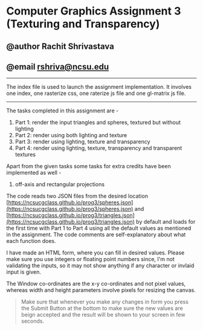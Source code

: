 # Computer Graphics Assignment 3 (Texturing and Transparency)
## @author Rachit Shrivastava
## @email rshriva@ncsu.edu

---

The index file is used to launch the assignment implementation. It involves one index, one rasterize css, one raterize js file and one gl-matrix js file.

---

The tasks completed in this assignment are - 

1. Part 1: render the input triangles and spheres, textured but without lighting
2. Part 2: render using both lighting and texture
3. Part 3: render using lighting, texture and transparency
4. Part 4: render using lighting, texture, transparency and transparent textures

Apart from the given tasks some tasks for extra credits have been implemented as well - 
1. off-axis and rectangular projections

The code reads two JSON files from the desired location [https://ncsucgclass.github.io/prog3/spheres.json](https://ncsucgclass.github.io/prog3/spheres.json) and [https://ncsucgclass.github.io/prog3/triangles.json](https://ncsucgclass.github.io/prog3/triangles.json) by default and loads for the first time with Part 1 to Part 4 using all the default values as mentioned in the assignment. The code comments are self-explanatory about what each function does.

I have made an HTML form, where you can fill in desired values. Please make sure you use integers or floating point numbers since, I'm not validating the inputs, so it may not show anything if any character or invlaid input is given.

The Window co-ordinates are the x-y co-ordinates and not pixel values, whereas width and height parameters involve pixels for resizing the canvas.

> Make sure that whenever you make any changes in form you press the Submit Button at the bottom to make sure the new values are beign accepted and the result will be shown to your screen in few seconds.